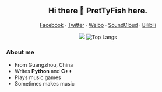 <h2 align="center">Hi there 👋 PretTyFish here.</h2>

<p align="center">
  <a href="https://www.facebook.com/PretTyFish.Hollis">Facebook</a>
  ·
  <a href="https://twitter.com/PreT_Fish">Twitter</a>
  ·
  <a href="https://weibo.com/5579621721">Weibo</a>
  ·
  <a href="https://soundcloud.com/prettyfish">SoundCloud</a>
  ·
  <a href="https://space.bilibili.com/4788363">Bilibili</a>
</p>

<p align="center">
  <img src="https://github-readme-stats.vercel.app/api?username=PretTy-Fish&show_icons=true&hide_border=true&theme=dark"/>
  <img alt="Top Langs" src="https://github-readme-stats.vercel.app/api/top-langs/?username=PretTy-Fish&layout=compact&hide_border=true&theme=dark"/>
</p>

### About me

- From Guangzhou, China
- Writes **Python** and **C++**
- Plays music games
- Sometimes makes music

<!--
**PretTy-Fish/PretTy-Fish** is a ✨ _special_ ✨ repository because its `README.md` (this file) appears on your GitHub profile.

Here are some ideas to get you started:

- 🔭 I’m currently working on ...
- 🌱 I’m currently learning ...
- 👯 I’m looking to collaborate on ...
- 🤔 I’m looking for help with ...
- 💬 Ask me about ...
- 📫 How to reach me: ...
- 😄 Pronouns: ...
- ⚡ Fun fact: ...
-->
